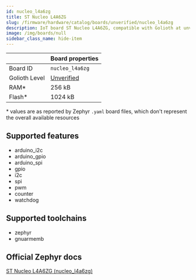 ```yaml
---
id: nucleo_l4a6zg
title: ST Nucleo L4A6ZG
slug: /firmware/hardware/catalog/boards/unverified/nucleo_l4a6zg
description: IoT board ST Nucleo L4A6ZG, compatible with Golioth at unverified level.
image: /img/boards/null
sidebar_class_name: hide-item
---
```


[//]: # (This is an auto-generated file, do not edit! Changes to it will be lost upon re-generation)



|                | Board properties     |
| -------------  | -------------------- |
| Board ID       | `nucleo_l4a6zg` |
| Golioth Level  | [Unverified](/firmware/hardware#unverified-boards) |
| RAM*           | 256 kB |
| Flash*         | 1024 kB |

\* values are as reported by Zephyr `.yaml` board files, which don't represent the overall available resources



## Supported features

* arduino_i2c
* arduino_gpio
* arduino_spi
* gpio
* i2c
* spi
* pwm
* counter
* watchdog

## Supported toolchains

* zephyr
* gnuarmemb

## Official Zephyr docs

[ST Nucleo L4A6ZG (nucleo_l4a6zg)](https://docs.zephyrproject.org/latest/boards/st/nucleo_l4a6zg/doc/index.html)
